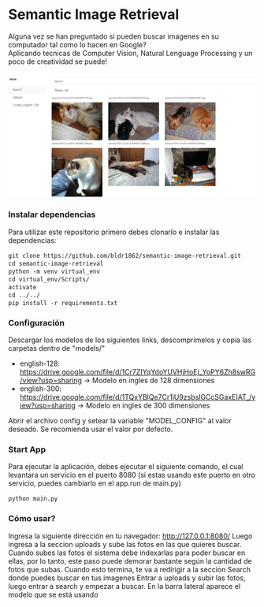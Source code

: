 # Semantic Image Retrieval

<p>
Alguna vez se han preguntado si pueden buscar imagenes en su computador tal como lo hacen en Google? <br>
Aplicando tecnicas de Computer Vision, Natural Lenguage Processing y un poco de creatividad se puede! <br>
</p>
<img src="example.PNG" alt="drawing" style="width:700px;"/>

### Instalar dependencias

Para utilizar este repositorio primero debes clonarlo e instalar las dependencias:

```
git clone https://github.com/bldr1862/semantic-image-retrieval.git
cd semantic-image-retrieval
python -m venv virtual_env
cd virtual_env/Scripts/
activate
cd ../../
pip install -r requirements.txt
```

### Configuración

Descargar los modelos de los siguientes links, descomprimelos y copia las carpetas dentro de "models/"
* english-128: https://drive.google.com/file/d/1Cr7ZIYqYdoYUVHjHoEj_YoPY6Zh8swRG/view?usp=sharing -> Modelo en ingles de 128 dimensiones
* english-300: https://drive.google.com/file/d/1TQxYBlQe7Cr1jU9zsbslGCcSGaxEIAT_/view?usp=sharing -> Modelo en ingles de 300 dimensiones


Abrir el archivo config y setear la variable "MODEL_CONFIG" al valor deseado. Se recomienda usar el valor por defecto.

### Start App

Para ejecutar la aplicación, debes ejecutar el siguiente comando, el cual levantara un servicio en el puerto 8080 (si estas usando este puerto en otro servicio,
puedes cambiarlo en el app.run de main.py)

```
python main.py
```

### Cómo usar?

Ingresa la siguiente dirección en tu navegador: http://127.0.0.1:8080/ Luego ingresa a la seccion uploads y sube las fotos en las que quieres buscar.
Cuando subes las fotos el sistema debe indexarlas para poder buscar en ellas, por lo tanto, este paso puede demorar bastante según la cantidad de fotos que subas.
Cuando esto termina, te va a redirigir a la seccion Search donde puedes buscar en tus imagenes
Entrar a uploads y subir las fotos, luego entrar a search y empezar a buscar. En la barra lateral aparece el modelo que se está usando